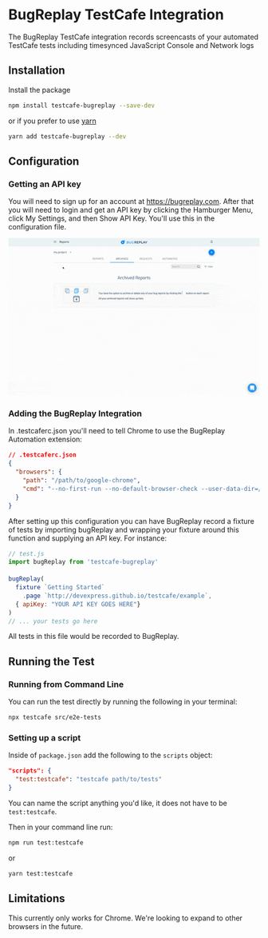 # BugReplay TestCafe Integration
The BugReplay TestCafe integration records screencasts of your automated TestCafe tests including timesynced JavaScript Console and Network logs

## Installation
Install the package

```sh
npm install testcafe-bugreplay --save-dev
```

or if you prefer to use [yarn](https://yarnpkg.com/)

```sh
yarn add testcafe-bugreplay --dev
```

## Configuration
### Getting an API key
You will need to sign up for an account at https://bugreplay.com. After that you will need to login and get an API key by clicking the Hamburger Menu, click My Settings, and then Show API Key. You'll use this in the configuration file.

![getting an API key](./docs/assets/bugreplay_api_key.gif)


### Adding the BugReplay Integration
In .testcaferc.json you'll need to tell Chrome to use the BugReplay Automation extension:

```json
// .testcaferc.json
{
  "browsers": {
    "path": "/path/to/google-chrome",
    "cmd": "--no-first-run --no-default-browser-check --user-data-dir=/tmp/testcafe-chrome-profile --load-extension=./node_modules/bugreplay-automation/extension/ --auto-select-desktop-capture-source='Chrome'"
  }
}
```

After setting up this configuration you can have BugReplay record a fixture of tests by importing bugReplay and wrapping your fixture around this function and supplying an API key. For instance:

```js
// test.js
import bugReplay from 'testcafe-bugreplay'

bugReplay(
  fixture `Getting Started`
    .page `http://devexpress.github.io/testcafe/example`,
  { apiKey: "YOUR API KEY GOES HERE"}
)
// ... your tests go here
```

All tests in this file would be recorded to BugReplay.

## Running the Test
### Running from Command Line
You can run the test directly by running the following in your terminal:
```sh
npx testcafe src/e2e-tests
```

### Setting up a script
Inside of `package.json` add the following to the `scripts` object:
```json
"scripts": {
  "test:testcafe": "testcafe path/to/tests"
}
```
You can name the script anything you'd like, it does not have to be `test:testcafe`.

Then in your command line run:
```sh
npm run test:testcafe
```

or

```sh
yarn test:testcafe
```

## Limitations
This currently only works for Chrome. We're looking to expand to other browsers in the future.
